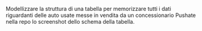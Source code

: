 Modellizzare la struttura di una tabella per memorizzare tutti i dati riguardanti delle auto usate messe in vendita da un concessionario
Pushate nella repo lo screenshot dello schema della tabella.
